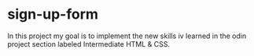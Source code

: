 # sign-up-form

In this project my goal is to implement the new skills iv learned in the odin project section labeled Intermediate HTML & CSS. 
